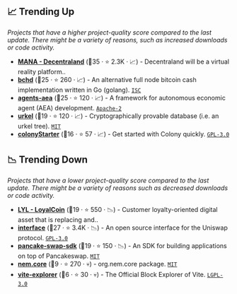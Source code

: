 ## 📈 Trending Up

_Projects that have a higher project-quality score compared to the last update. There might be a variety of reasons, such as increased downloads or code activity._

- <b><a href="https://github.com/decentraland">MANA - Decentraland</a></b> (🥇35 ·  ⭐ 2.3K · 📈) - Decentraland will be a virtual reality platform.. <code><img src="https://git.io/J9cO9" style="display:inline;" width="13" height="13"></code>
- <b><a href="https://github.com/gcash/bchd">bchd</a></b> (🥇25 ·  ⭐ 260 · 📈) - An alternative full node bitcoin cash implementation written in Go (golang). <code><a href="http://bit.ly/3hkKRql">ISC</a></code>
- <b><a href="https://github.com/fetchai/agents-aea">agents-aea</a></b> (🥇25 ·  ⭐ 120 · 📈) - A framework for autonomous economic agent (AEA) development. <code><a href="http://bit.ly/3nYMfla">Apache-2</a></code>
- <b><a href="https://github.com/handshake-org/urkel">urkel</a></b> (🥈19 ·  ⭐ 120 · 📈) - Cryptographically provable database (i.e. an urkel tree). <code><a href="http://bit.ly/34MBwT8">MIT</a></code>
- <b><a href="https://github.com/JoinColony/colonySDK">colonyStarter</a></b> (🥈16 ·  ⭐ 57 · 📈) - Get started with Colony quickly. <code><a href="http://bit.ly/2M0xdwT">GPL-3.0</a></code>

## 📉 Trending Down

_Projects that have a lower project-quality score compared to the last update. There might be a variety of reasons such as decreased downloads or code activity._

- <b><a href="https://github.com/nemproject">LYL - LoyalCoin</a></b> (🥈19 ·  ⭐ 550 · 📉) - Customer loyalty-oriented digital asset that is replacing and..
- <b><a href="https://github.com/Uniswap/interface">interface</a></b> (🥇27 ·  ⭐ 3.4K · 📉) - An open source interface for the Uniswap protocol. <code><a href="http://bit.ly/2M0xdwT">GPL-3.0</a></code>
- <b><a href="https://github.com/pancakeswap/pancake-swap-sdk">pancake-swap-sdk</a></b> (🥈19 ·  ⭐ 150 · 📉) - An SDK for building applications on top of Pancakeswap. <code><a href="http://bit.ly/34MBwT8">MIT</a></code>
- <b><a href="https://github.com/NemProject/nem.core">nem.core</a></b> (🥉9 ·  ⭐ 270 · 💀) - org.nem.core package. <code><a href="http://bit.ly/34MBwT8">MIT</a></code>
- <b><a href="https://github.com/vitelabs/vite-explorer">vite-explorer</a></b> (🥉6 ·  ⭐ 30 · 💀) - The Official Block Explorer of Vite. <code><a href="http://bit.ly/37RvQcA">LGPL-3.0</a></code>

